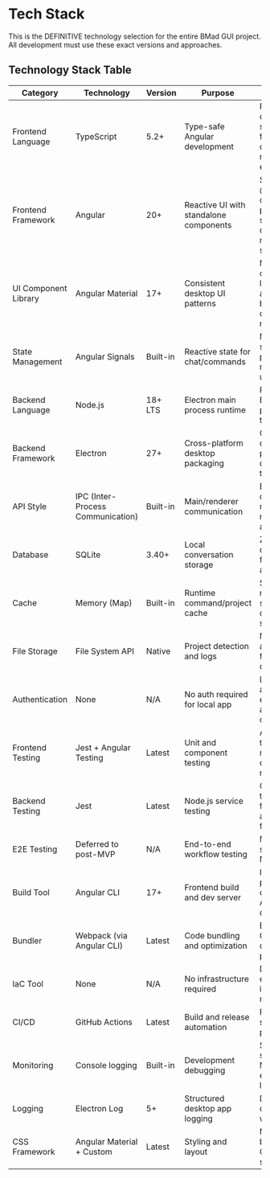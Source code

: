# Tech Stack

This is the DEFINITIVE technology selection for the entire BMad GUI project. All development must use these exact versions and approaches.

## Technology Stack Table

| Category | Technology | Version | Purpose | Rationale |
|----------|------------|---------|---------|-----------|
| Frontend Language | TypeScript | 5.2+ | Type-safe Angular development | Provides compile-time safety essential for single developer, reduces runtime errors |
| Frontend Framework | Angular | 20+ | Reactive UI with standalone components | Signals and @defer blocks optimize chat performance, standalone components reduce bundle size |
| UI Component Library | Angular Material | 17+ | Consistent desktop UI patterns | Mature component library with accessibility built-in, reduces custom CSS needs |
| State Management | Angular Signals | Built-in | Reactive state for chat/commands | Native Angular solution, optimal performance for real-time updates |
| Backend Language | Node.js | 18+ LTS | Electron main process runtime | Required for Electron, provides access to system APIs |
| Backend Framework | Electron | 27+ | Cross-platform desktop packaging | Only viable option for cross-platform native desktop with web technologies |
| API Style | IPC (Inter-Process Communication) | Built-in | Main/renderer communication | Electron's native communication method, no HTTP needed for local app |
| Database | SQLite | 3.40+ | Local conversation storage | Zero-config local database, perfect for offline-first architecture |
| Cache | Memory (Map) | Built-in | Runtime command/project cache | Simple in-memory caching sufficient for desktop app scope |
| File Storage | File System API | Native | Project detection and logs | Native file system access required for .bmad-core/ detection |
| Authentication | None | N/A | No auth required for local app | Local-only application eliminates authentication complexity |
| Frontend Testing | Jest + Angular Testing | Latest | Unit and component testing | Angular's default testing setup, minimal configuration required |
| Backend Testing | Jest | Latest | Node.js service testing | Consistent testing framework across frontend/backend |
| E2E Testing | Deferred to post-MVP | N/A | End-to-end workflow testing | Manual testing sufficient for MVP timeline |
| Build Tool | Angular CLI | 17+ | Frontend build and dev server | Integrated build pipeline optimized for Angular development |
| Bundler | Webpack (via Angular CLI) | Latest | Code bundling and optimization | Built into Angular CLI, handles both dev and production builds |
| IaC Tool | None | N/A | No infrastructure required | Desktop app eliminates infrastructure management |
| CI/CD | GitHub Actions | Latest | Build and release automation | Free for open source, cross-platform builds |
| Monitoring | Console logging | Built-in | Development debugging | Simple logging sufficient for MVP, can enhance post-launch |
| Logging | Electron Log | 5+ | Structured desktop app logging | Desktop-optimized logging with file rotation |
| CSS Framework | Angular Material + Custom | Latest | Styling and layout | Material provides base, custom CSS for chat-specific styling |
